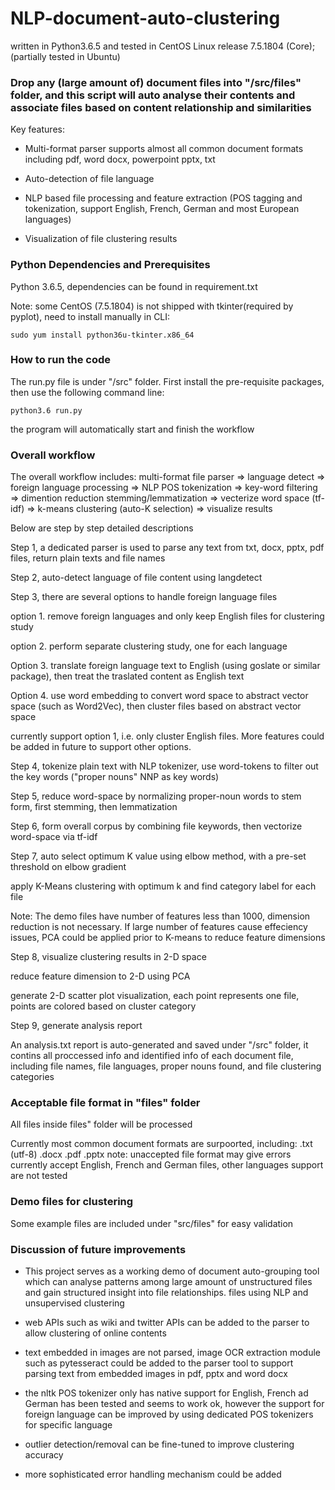 # NLP-document-auto-clustering

written in Python3.6.5 and tested in CentOS Linux release 7.5.1804 (Core); (partially tested in Ubuntu)

### Drop any (large amount of) document files into  "/src/files" folder,  and this script will auto analyse their contents and associate files based on content relationship and similarities

Key features:

- Multi-format parser supports almost all common document formats including pdf, word docx, powerpoint pptx, txt

- Auto-detection of file language

- NLP based file processing and feature extraction (POS tagging and tokenization, support English, French, German and most European languages)

- Visualization of file clustering results

### Python Dependencies and Prerequisites

Python 3.6.5, dependencies can be found in requirement.txt

Note: some CentOS (7.5.1804) is not shipped with tkinter(required by pyplot), need to install manually in CLI:

```
sudo yum install python36u-tkinter.x86_64
```

### How to run the code

The run.py file is under "/src" folder.  First install the pre-requisite packages, then use the following command line:

```
python3.6 run.py
```

the program will automatically start and finish the workflow

### Overall workflow

The overall workflow includes:
multi-format file parser => language detect => foreign language processing => NLP POS tokenization => key-word filtering => dimention reduction stemming/lemmatization => vecterize word space (tf-idf) => k-means clustering (auto-K selection) => visualize results

Below are step by step detailed descriptions

Step 1, a dedicated parser is used to parse any text from txt, docx, pptx, pdf files, return plain texts and file names

Step 2, auto-detect language of file content using langdetect

Step 3, there are several options to handle foreign language files

option 1. remove foreign languages and only keep English files for clustering study

option 2. perform separate clustering study, one for each language

Option 3. translate foreign language text to English (using goslate or similar package), then treat the traslated content as English text

Option 4. use word embedding to convert word space to abstract vector space (such as Word2Vec), then cluster files based on abstract vector space

currently support option 1, i.e. only cluster English files.  More features could be added in future to support other options.

Step 4, tokenize plain text with NLP tokenizer, use word-tokens to filter out the key words ("proper nouns" NNP as key words)

Step 5, reduce word-space by normalizing proper-noun words to stem form, first stemming, then lemmatization

Step 6, form overall corpus by combining file keywords, then vectorize word-space via tf-idf

Step 7, auto select optimum K value using elbow method, with a pre-set threshold on elbow gradient

apply K-Means clustering with optimum k and find category label for each file

Note: The demo files have number of features less than 1000, dimension reduction is not necessary. If large number of features cause effeciency issues, PCA could be applied prior to K-means to reduce feature dimensions

Step 8, visualize clustering results in 2-D space

reduce feature dimension to 2-D using PCA

generate 2-D scatter plot visualization, each point represents one file, points are colored based on cluster category

Step 9, generate analysis report

An analysis.txt report is auto-generated and saved under "/src" folder, it contins all proccessed info and identified info of each document file, including file names, file languages, proper nouns found, and file clustering categories

### Acceptable file format in "files" folder

All files inside files" folder will be processed

Currently most common document formats are surpoorted, including:
.txt (utf-8)
.docx
.pdf
.pptx
note: unaccepted file format may give errors
currently accept English, French and German files, other languages support are not tested

### Demo files for clustering

Some example files are included under "src/files" for easy validation

### Discussion of future improvements

- This project serves as a working demo of document auto-grouping tool which can analyse patterns among large amount of unstructured  files and gain structured insight into file relationships.  files using NLP and unsupervised clustering

- web APIs such as wiki and twitter APIs can be added to the parser to allow clustering of online contents 

- text embedded in images are not parsed, image OCR extraction module such as pytesseract could be added to the parser tool to support parsing text from embedded images in pdf, pptx and word docx

- the nltk POS tokenizer only has native support for English, French ad German has been tested and seems to work ok, however the support for foreign language can be improved by using dedicated POS tokenizers for specific language

- outlier detection/removal can be fine-tuned to improve clustering accuracy

- more sophisticated error handling mechanism could be added

